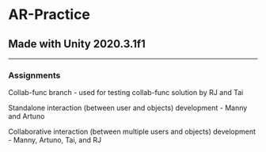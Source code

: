 # AR-Practice

## Made with Unity 2020.3.1f1 

--------------------------------------------

### Assignments 

Collab-func branch - used for testing collab-func solution by RJ and Tai

Standalone interaction (between user and objects) development - Manny and Artuno

Collaborative interaction (between multiple users and objects) development - Manny, Artuno, Tai, and RJ

